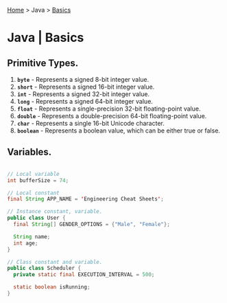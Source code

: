 [Home](../index.md) > Java > [Basics](./java_basics.md)

# Java | Basics

## Primitive Types.

1. **`byte`** - Represents a signed 8-bit integer value.
1. **`short`** - Represents a signed 16-bit integer value.
1. **`int`** - Represents a signed 32-bit integer value.
1. **`long`** - Represents a signed 64-bit integer value.
1. **`float`** - Represents a single-precision 32-bit floating-point value.
1. **`double`** - Represents a double-precision 64-bit floating-point value.
1. **`char`** - Represents a single 16-bit Unicode character.
1. **`boolean`** - Represents a boolean value, which can be either true or false.

## Variables.
```java

// Local variable
int bufferSize = 74;

// Local constant
final String APP_NAME = 'Engineering Cheat Sheets';

// Instance constant, variable.
public class User {
  final String[] GENDER_OPTIONS = {"Male", "Female"};

  String name;
  int age;
}

// Class constant and variable. 
public class Scheduler {
  private static final EXECUTION_INTERVAL = 500;

  static boolean isRunning;
}
```
